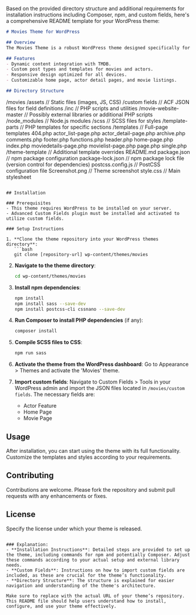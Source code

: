 Based on the provided directory structure and additional requirements for installation instructions including Composer, npm, and custom fields, here's a comprehensive README template for your WordPress theme:

```markdown
# Movies Theme for WordPress

## Overview
The Movies Theme is a robust WordPress theme designed specifically for movie-related websites. It integrates with The Movie Database (TMDB) to pull in dynamic content such as movie details, actor profiles, and new movie releases.

## Features
- Dynamic content integration with TMDB.
- Custom post types and templates for movies and actors.
- Responsive design optimized for all devices.
- Customizable home page, actor detail pages, and movie listings.

## Directory Structure

```
/movies
  /assets                // Static files (images, JS, CSS)
  /custom fields         // ACF JSON files for field definitions
  /inc                   // PHP scripts and utilities
  /movie-website-master  // Possibly external libraries or additional PHP scripts
  /node_modules          // Node.js modules
  /scss                  // SCSS files for styles
  /template-parts        // PHP templates for specific sections
  /templates             // Full-page templates
    404.php
    actor_list-page.php
    actor_detail-page.php
    archive.php
    comments.php
    footer.php
    functions.php
    header.php
    home-page.php
    index.php
    moviedetails-page.php
    movielist-page.php
    page.php
    single.php
  /theme-template        // Additional template overrides
README.md
package.json            // npm package configuration
package-lock.json       // npm package lock file (version control for dependencies)
postcss.config.js       // PostCSS configuration file
Screenshot.png          // Theme screenshot
style.css               // Main stylesheet
```

## Installation

### Prerequisites
- This theme requires WordPress to be installed on your server.
- Advanced Custom Fields plugin must be installed and activated to utilize custom fields.

### Setup Instructions

1. **Clone the theme repository into your WordPress themes directory**:
   ```bash
   git clone [repository-url] wp-content/themes/movies
   ```

2. **Navigate to the theme directory**:
   ```bash
   cd wp-content/themes/movies
   ```

3. **Install npm dependencies**:
   ```bash
   npm install
   npm install sass --save-dev
   npm install postcss-cli cssnano --save-dev
   ```

4. **Run Composer to install PHP dependencies** (if any):
   ```bash
   composer install
   ```

5. **Compile SCSS files to CSS**:
   ```bash
   npm run sass
   ```

6. **Activate the theme from the WordPress dashboard**:
   Go to Appearance > Themes and activate the 'Movies' theme.

7. **Import custom fields**:
   Navigate to Custom Fields > Tools in your WordPress admin and import the JSON files located in `/movies/custom fields`. The necessary fields are:
   - Actor Feature
   - Home Page
   - Movie Page

## Usage

After installation, you can start using the theme with its full functionality. Customize the templates and styles according to your requirements.

## Contributing

Contributions are welcome. Please fork the repository and submit pull requests with any enhancements or fixes.

## License

Specify the license under which your theme is released.

```

### Explanation:
- **Installation Instructions**: Detailed steps are provided to set up the theme, including commands for npm and potentially Composer. Adjust these commands according to your actual setup and external library needs.
- **Custom Fields**: Instructions on how to import custom fields are included, as these are crucial for the theme’s functionality.
- **Directory Structure**: The structure is explained for easier navigation and understanding of the theme's architecture.

Make sure to replace with the actual URL of your theme’s repository. This README file should help users understand how to install, configure, and use your theme effectively.